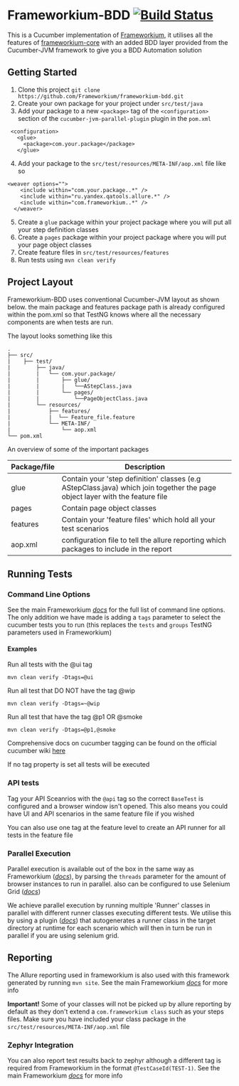 Frameworkium-BDD [![Build Status][status-svg]][status]
======================================================

This is a Cucumber implementation of [Frameworkium][frameworkium], it utilises all the features of 
[frameworkium-core][core] with an added BDD layer provided from the Cucumber-JVM framework to give you a BDD Automation solution

## Getting Started

1. Clone this project `git clone https://github.com/Frameworkium/frameworkium-bdd.git`
2. Create your own package for your project under `src/test/java`
3. Add your package to a new `<package>` tag of the `<configuration>` section of the `cucumber-jvm-parallel-plugin` 
plugin in the `pom.xml`
```
 <configuration>
   <glue>
     <package>com.your.package</package>
   </glue>
```
4. Add your package to the `src/test/resources/META-INF/aop.xml` file like so
```
<weaver options="">
    <include within="com.your.package..*" />
    <include within="ru.yandex.qatools.allure.*" />
    <include within="com.frameworkium..*" />
  </weaver>
```
5. Create a `glue` package within your project package where you will put all your step definition classes 
6. Create a `pages` package within your project package where you will put your page object classes
6. Create feature files in `src/test/resources/features`
7. Run tests using `mvn clean verify`

## Project Layout

Frameworkium-BDD uses conventional Cucumber-JVM layout as shown below. the main package and features package path is already configured within the pom.xml so that TestNG knows where all the necessary components are when tests are run.

The layout looks something like this

```
.
├── src/
|    ├── test/
|        ├── java/
|        |   └── com.your.package/
|        |       ├── glue/
|        |       |   └──AStepClass.java  
|        |       └── pages/
|        |           └──PageObjectClass.java
|        └── resources/
|            ├── features/
|            |	└── Feature_file.feature
|            └── META-INF/
|                └── aop.xml
└── pom.xml
```

An overview of some of the important packages 

| Package/file  | Description | 
| ------------- | ------------- | 
| glue  | Contain your 'step definition' classes (e.g AStepClass.java) which join together the page object layer with the feature file | 
| pages  | Contain page object classes  | 
| features  | Contain your 'feature files' which hold all your test scenarios  |
| aop.xml | configuration file to tell the allure reporting which packages to include in the report  | 

## Running Tests
### Command Line Options 
See the main Frameworkium *[docs](https://frameworkium.github.io/#_pages/Command-Line-Options.md)* for the full list of command line options. The only addition we have made is adding a `tags` parameter to select the cucumber tests you to run (this replaces the `tests` and `groups` TestNG parameters used in Frameworkium)

#### Examples
Run all tests with the @ui tag
```
mvn clean verify -Dtags=@ui
```

Run all test that DO NOT have the tag @wip
```
mvn clean verify -Dtags=~@wip
```

Run all test that have the tag @p1 OR @smoke
```
mvn clean verify -Dtags=@p1,@smoke
```
Comprehensive docs on cucumber tagging can be found on the official cucumber wiki [here](https://github.com/cucumber/cucumber/wiki/Tags)


If no tag property is set all tests will be executed

### API tests
Tag your API Sceanrios with the `@api` tag so the correct `BaseTest` is configured and a browser window isn't opened. This also means you could have UI and API scenarios in the same feature file if you wished

You can also use one tag at the feature level to create an API runner for all tests in the feature file

### Parallel Execution 
Parallel execution is available out of the box in the same way as Frameworkium (*[docs](https://frameworkium.github.io/#_pages/Command-Line-Options.md)*), by parsing the `threads` parameter for the amount of browser instances to run in parallel. also can be configured to use Selenium Grid (*[docs](https://frameworkium.github.io/#_pages/Selenium-Grid.md)*)

We achieve parallel execution by running multiple 'Runner' classes in parallel with different runner classes
executing different tests. We utilise this by using a plugin (*[docs](https://github.com/temyers/cucumber-jvm-parallel-plugin)*) 
that autogenerates a runner class in the target directory at runtime for each scenario which will then in turn be run in 
parallel if you are using selenium grid. 


## Reporting
The Allure reporting used in frameworkium is also used with this framework generated by running ```mvn site```. See the main Frameworkium *[docs](https://frameworkium.github.io/#_pages/Allure-Reporting.m)* for more info 

**Important!** 
Some of your classes will not be picked up by allure reporting by default as they don't extend a ```com.frameworkium class``` 
such as your steps files. Make sure you have included your class package in the ```src/test/resources/META-INF/aop.xml``` file 

### Zephyr Integration 

You can also report test results back to zephyr although a different tag is required from Frameworkium in the format ```@TestCaseId(TEST-1)```. See the main Frameworkium *[docs](https://frameworkium.github.io/#_pages/ZephyrJiraLogging.md)* for more info 



[status-svg]: https://travis-ci.org/Frameworkium/frameworkium-bdd.svg?branch=master
[status]: https://travis-ci.org/Frameworkium/frameworkium-bdd
[frameworkium]: https://github.com/Frameworkium/frameworkium
[core]: https://github.com/Frameworkium/frameworkium-core
